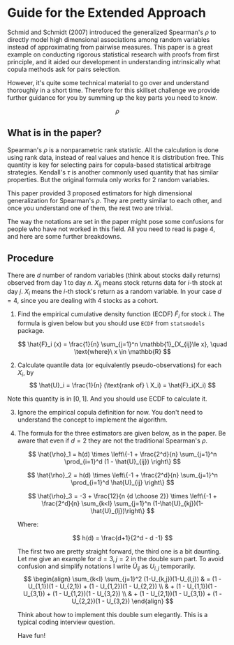 # Guide for the Extended Approach

Schmid and Schmidt (2007) introduced the generalized Spearman's $\rho$ to directly model high dimensional associations among random variables instead of approximating from pairwise measures. This paper is a great example on conducting rigorous statistical research with proofs from first principle, and it aided our development in understanding intrinsically what copula methods ask for pairs selection.

However, it's quite some technical material to go over and understand thoroughly in a short time. Therefore for this skillset challenge we provide further guidance for you by summing up the key parts you need to know.

```math
\rho
```

## What is in the paper?

Spearman's $\rho$ is a nonparametric rank statistic. All the calculation is done using rank data, instead of real values and hence it is distribution free. This quantity is key for selecting pairs for copula-based statistical arbitrage strategies. Kendall's $\tau$ is another commonly used quantity that has similar properties. But the original formula only works for 2 random variables.

This paper provided 3 proposed estimators for high dimensional generalization for Spearman's $\rho$. They are pretty similar to each other, and once you understand one of them, the rest two are trivial.

The way the notations are set in the paper might pose some confusions for people who have not worked in this field. All you need to read is page 4, and here are some further breakdowns.

## Procedure

There are $d$ number of random variables (think about stocks daily returns) observed from day $1$ to day $n$. $X_{i j}$ means stock returns data for $i$-th stock at day $j$. $X_i$ means the $i$-th stock's return as a random variable. In your case $d=4$, since you are dealing with 4 stocks as a cohort.

1. Find the empirical cumulative density function (ECDF) $\hat{F}_i$ for stock $i$. The formula is given below but you should use `ECDF` from `statsmodels` package.

    $$
    \hat{F}_i (x) = \frac{1}{n} \sum_{j=1}^n \mathbb{1}_{X_{ij}\le x},
        \quad \text{where}\ x \in \mathbb{R}
	$$
2. Calculate quantile data (or equivalently pseudo-observations) for each $X_{i}$, by
$$
\hat{U}_i = \frac{1}{n} (\text{rank of} \ X_i) = \hat{F}_i(X_i)
$$

Note this quantity is in $[0, 1]$. And you should use ECDF to calculate it.

3. Ignore the empirical copula definition for now. You don't need to understand the concept to implement the algorithm.

4. The formula for the three estimators are given below, as in the paper.  Be aware that even if $d=2$ they are not the traditional Spearman's $\rho$. 

   $$
   \hat{\rho}_1 = h(d) \times 
   \left\{-1 + \frac{2^d}{n} \sum_{j=1}^n \prod_{i=1}^d (1 - \hat{U}_{ij}) \right\}
   $$

   $$
   \hat{\rho}_2 = h(d) \times 
   \left\{-1 + \frac{2^d}{n} \sum_{j=1}^n \prod_{i=1}^d \hat{U}_{ij} \right\}
   $$
   
   $$
   \hat{\rho}_3 = -3 + \frac{12}{n {d \choose 2}} \times 
   \left\{-1 + \frac{2^d}{n} \sum_{k<l} \sum_{j=1}^n (1-\hat{U}_{kj})(1-\hat{U}_{lj})\right\}
   $$
   
   Where:
   
   $$
   h(d) = \frac{d+1}{2^d - d -1}
   $$
   
   The first two are pretty straight forward, the third one is a bit daunting. Let me give an example for $d=3, j=2$ in the double sum part. To avoid confusion and simplify notations I write $\hat{U}_{ij}$ as $U_{i,j}$ temporarily.
   $$
   \begin{align}
   \sum_{k<l} \sum_{j=1}^2 (1-U_{k,j})(1-U_{l,j})
   & = (1 - U_{1,1})(1 - U_{2,1}) + (1 - U_{1,2})(1 - U_{2,2}) \\
   & + (1 - U_{1,1})(1 - U_{3,1}) + (1 - U_{1,2})(1 - U_{3,2}) \\
   & + (1 - U_{2,1})(1 - U_{3,1}) + (1 - U_{2,2})(1 - U_{3,2})
   \end{align}
$$
	
	Think about how to implement this double sum elegantly. This is a typical coding interview question.
	
	Have fun!
